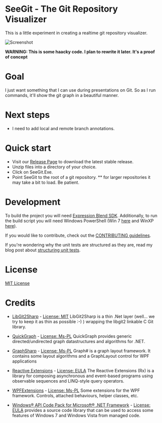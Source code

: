 # SeeGit - The Git Repository Visualizer

This is a little experiment in creating a realtime git repository visualizer.

![Screenshot](https://f.cloud.github.com/assets/19977/552514/42561530-c357-11e2-9f3d-6514f7f3f47b.png)

__WARNING: This is some haacky code. I plan to rewrite it later. It's a proof of
 concept__

# Goal
I just want something that I can use during presentations on Git. So as I run
commands, it'll show the git graph in a beautiful manner.

# Next steps
* I need to add local and remote branch annotations.

# Quick start
* Visit our [Release Page](https://github.com/Haacked/SeeGit/releases) to download the latest stable release.
* Unzip files into a directory of your choice.
* Click on SeeGit.Exe.
* Point SeeGit to the root of a git repository.
** for larger repositories it may take a bit to load. Be patient.

# Development
To build the project you will need [Expression Blend SDK](http://www.microsoft.com/en-gb/download/details.aspx?id=10801).
Additionally, to run the build script you will need Windows PowerShell (Win 7 [here](http://www.microsoft.com/en-us/download/details.aspx?id=34595) and WinXP [here](http://www.microsoft.com/en-us/download/details.aspx?id=16818)).

If you would like to contribute, check out the [CONTRIBUTING guidelines](https://github.com/Haacked/SeeGit/blob/master/CONTRIBUTING.md).

If you're wondering why the unit tests are structured as they are, read my blog
post about [structuring unit tests](http://haacked.com/archive/2012/01/01/structuring-unit-tests.aspx).

# License
[MIT License](https://github.com/Haacked/SeeGit/blob/master/LICENSE.txt)

# Credits

* [LibGit2Sharp](https://github.com/libgit2/libgit2sharp) - [License: MIT](https://github.com/libgit2/libgit2sharp/blob/master/LICENSE.md) LibGit2Sharp is a thin .Net layer (well... we try to keep it as thin as possible :-) ) wrapping the libgit2 linkable C Git library.

* [QuickGraph](http://quickgraph.codeplex.com/) - [License: Ms-PL](http://quickgraph.codeplex.com/license) QuickGraph provides generic directed/undirected graph datastructures and algorithms for .NET. 
* [GraphSharp](http://graphsharp.codeplex.com/) - [License: Ms-PL](http://graphsharp.codeplex.com/) Graph# is a graph layout framework. It contains some layout algorithms and a GraphLayout control for WPF applications
* [Reactive Extensions](http://msdn.microsoft.com/en-us/data/gg577609) - [License: EULA](http://msdn.microsoft.com/en-us/devlabs/ff394099.aspx) The Reactive Extensions (Rx) is a library for composing asynchronous and event-based programs using observable sequences and LINQ-style query operators. 
* [WPFExtensions](http://wpfextensions.codeplex.com/) - [License: Ms-PL](http://wpfextensions.codeplex.com/license) Some extensions for the WPF framework. Controls, attached behaviours, helper classes, etc.
* [Windows&reg; API Code Pack for Microsoft&reg; .NET Framework](http://archive.msdn.microsoft.com/WindowsAPICodePack) - [License: EULA](http://archive.msdn.microsoft.com/WindowsAPICodePack/Project/License.aspx) provides a source code library that can be used to access some features of Windows 7 and Windows Vista from managed code.
